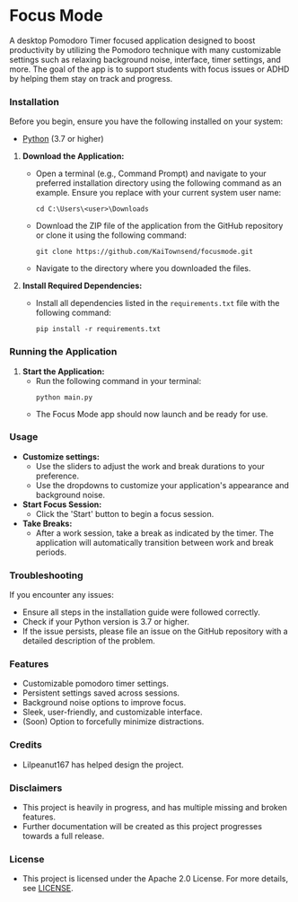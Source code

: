 # Focus Mode
A desktop Pomodoro Timer focused application designed to boost productivity by utilizing the Pomodoro technique with many customizable settings such as relaxing background noise, interface, timer settings, and more. The goal of the app is to support students with focus issues or ADHD by helping them stay on track and progress.


### Installation


Before you begin, ensure you have the following installed on your system:
- [Python](https://www.python.org/downloads/) (3.7 or higher)

1. **Download the Application:**
   - Open a terminal (e.g., Command Prompt) and navigate to your preferred installation directory using the following command as an example. Ensure you replace <user> with your current system user name:
     ```
     cd C:\Users\<user>\Downloads 
     ```
   - Download the ZIP file of the application from the GitHub repository or clone it using the following command:
     ```
     git clone https://github.com/KaiTownsend/focusmode.git
     ```
   - Navigate to the directory where you downloaded the files.

2. **Install Required Dependencies:**
   - Install all dependencies listed in the `requirements.txt` file with the following command:
     ```
     pip install -r requirements.txt
     ```

### Running the Application

1. **Start the Application:**
   - Run the following command in your terminal:
     ```
     python main.py
     ```
   - The Focus Mode app should now launch and be ready for use.

### Usage

- **Customize settings:**
  - Use the sliders to adjust the work and break durations to your preference.
  - Use the dropdowns to customize your application's appearance and background noise.
- **Start Focus Session:**
  - Click the 'Start' button to begin a focus session.
- **Take Breaks:**
  - After a work session, take a break as indicated by the timer. The application will automatically transition between work and break periods. 

### Troubleshooting

If you encounter any issues:
- Ensure all steps in the installation guide were followed correctly.
- Check if your Python version is 3.7 or higher.
- If the issue persists, please file an issue on the GitHub repository with a detailed description of the problem.

### Features

- Customizable pomodoro timer settings.
- Persistent settings saved across sessions.
- Background noise options to improve focus.
- Sleek, user-friendly, and customizable interface.
- (Soon) Option to forcefully minimize distractions.

### Credits

- Lilpeanut167 has helped design the project.

### Disclaimers
- This project is heavily in progress, and has multiple missing and broken features.
- Further documentation will be created as this project progresses towards a full release.

### License

- This project is licensed under the Apache 2.0 License.  For more details, see [LICENSE](LICENSE).